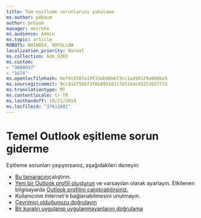 ```yaml
---
title: Tüm eşitleme sorunlarını yakalama
ms.author: pebaum
author: pebaum
manager: mnirkhe
ms.audience: Admin
ms.topic: article
ROBOTS: NOINDEX, NOFOLLOW
localization_priority: Normal
ms.collection: Adm_O365
ms.custom:
- "9000037"
- "1674"
ms.openlocfilehash: befdc978fa19f33ab08b6f3cc1a450129a886be5
ms.sourcegitcommit: 9cc8a2f5bb73f0e8951d317e51b4cd3253027733
ms.translationtype: MT
ms.contentlocale: tr-TR
ms.lasthandoff: 10/21/2019
ms.locfileid: "37611681"
---
```

# <a name="basic-outlook-sync-troubleshooting"></a>Temel Outlook eşitleme sorun giderme

Eşitleme sorunları yaşıyorsanız, aşağıdakileri deneyin:

- [Bu tanıaracını](https://aka.ms/sara-outlooksendreceive)çalıştırın.
- [Yeni bir Outlook profili oluşturun](https://support.office.com/article/f544c1ba-3352-4b3b-be0b-8d42a540459d) ve varsayılan olarak ayarlayın. Etkilenen bilgisayarda [Outlook profilini çalıştırabilirsiniz.](https://aka.ms/SaRA-OutlookSetupProfile)
- Kullanıcının Internet'e bağlanabilmesini unutmayın. 
- [Çevrimiçi olduğunuzu doğrulayın](https://support.office.com/article/2460e4a8-16c7-47fc-b204-b1549275aac9)
- [Bir kuralın uygulanıp uygulanmayanlarını doğrulama](https://support.office.com/article/C24F5DEA-9465-4DF4-AD17-A50704D66C59)